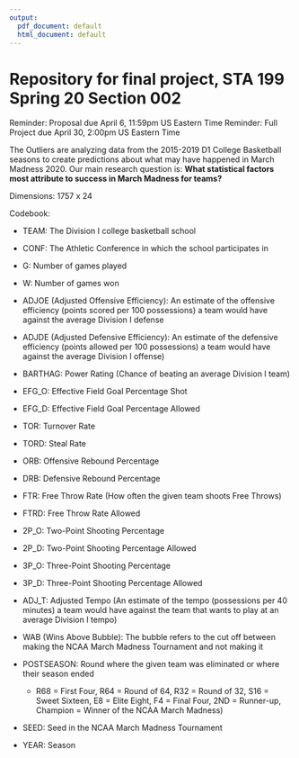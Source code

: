 ```yaml
---
output:
  pdf_document: default
  html_document: default
---
```

# Repository for final project, STA 199 Spring 20 Section 002

Reminder: Proposal due April 6, 11:59pm US Eastern Time
Reminder: Full Project due April 30, 2:00pm US Eastern Time

The Outliers are analyzing data from the 2015-2019 D1 College Basketball seasons to create predictions about what may have happened in March Madness 2020. Our main research question is:  **What statistical factors most attribute to success in  March Madness for teams?** 

Dimensions: 1757 x 24

Codebook:

  * TEAM: The Division I college basketball school
  
  * CONF: The Athletic Conference in which the school participates in
  
  * G: Number of games played
  
  * W: Number of games won
  
  * ADJOE (Adjusted Offensive Efficiency): An estimate of the offensive efficiency (points scored per 100 possessions) a team would have against the average Division I defense
  
  * ADJDE (Adjusted Defensive Efficiency): An estimate of the defensive efficiency (points allowed per 100 possessions) a team would have against the average Division I offense)
  
  * BARTHAG: Power Rating (Chance of beating an average Division I team)
  
  * EFG_O: Effective Field Goal Percentage Shot
  
  * EFG_D: Effective Field Goal Percentage Allowed
  
  * TOR: Turnover Rate
  
  * TORD: Steal Rate
  
  * ORB: Offensive Rebound Percentage
  
  * DRB: Defensive Rebound Percentage
  
  * FTR: Free Throw Rate (How often the given team shoots Free Throws)
  
  * FTRD: Free Throw Rate Allowed
  
  * 2P_O: Two-Point Shooting Percentage
  
  * 2P_D: Two-Point Shooting Percentage Allowed
  
  * 3P_O: Three-Point Shooting Percentage
  
  * 3P_D: Three-Point Shooting Percentage Allowed
  
  * ADJ_T: Adjusted Tempo (An estimate of the tempo (possessions per 40 minutes) a team would have against the team that wants to play at an average Division I
  tempo)
  
  * WAB (Wins Above Bubble): The bubble refers to the cut off between making the NCAA March Madness Tournament and not making it
  
  * POSTSEASON: Round where the given team was eliminated or where their season ended     
    + R68 = First Four, R64 = Round of 64, R32 = Round of 32, S16 = Sweet Sixteen, E8 = Elite Eight, F4 = Final Four, 2ND = Runner-up, Champion = Winner of the NCAA
    March Madness)
    
  * SEED: Seed in the NCAA March Madness Tournament
  
  * YEAR: Season
